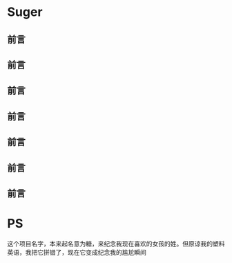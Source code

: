 # Suger





## 前言
## 前言




## 前言




## 前言





## 前言




## 前言


## 前言




















# PS
这个项目名字，本来起名意为糖，来纪念我现在喜欢的女孩的姓。但原谅我的塑料英语，我把它拼错了，现在它变成纪念我的尴尬瞬间
